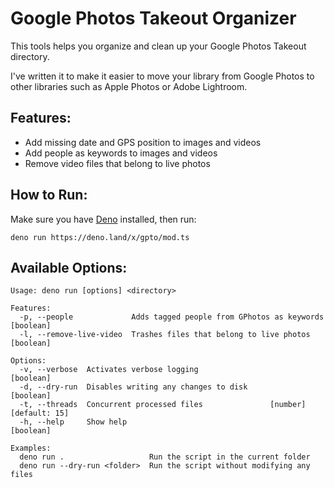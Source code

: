 # Google Photos Takeout Organizer

This tools helps you organize and clean up your Google Photos Takeout directory.

I've written it to make it easier to move your library from Google Photos to other
libraries such as Apple Photos or Adobe Lightroom.

## Features:

- Add missing date and GPS position to images and videos
- Add people as keywords to images and videos
- Remove video files that belong to live photos

## How to Run:

Make sure you have [Deno](https://deno.land) installed, then run:

```shell
deno run https://deno.land/x/gpto/mod.ts
```

## Available Options:

```
Usage: deno run [options] <directory>

Features:
  -p, --people             Adds tagged people from GPhotos as keywords [boolean]
  -l, --remove-live-video  Trashes files that belong to live photos    [boolean]

Options:
  -v, --verbose  Activates verbose logging                             [boolean]
  -d, --dry-run  Disables writing any changes to disk                  [boolean]
  -t, --threads  Concurrent processed files               [number] [default: 15]
  -h, --help     Show help                                             [boolean]

Examples:
  deno run .                   Run the script in the current folder
  deno run --dry-run <folder>  Run the script without modifying any files
```